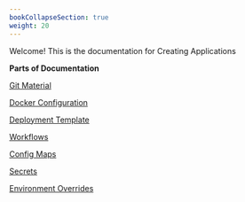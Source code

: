 ```yaml
---
bookCollapseSection: true
weight: 20
---
```




Welcome! This is the documentation for Creating Applications

**Parts of Documentation** 

[Git Material](https://devtron.gitlab.io/tutorials-dev/docs/example/reference/creating-application/3rd-level/git-material/)



[Docker Configuration](https://devtron.gitlab.io/tutorials-dev/docs/example/reference/creating-application/3rd-level/docker-config/) 



[Deployment Template](https://devtron.gitlab.io/tutorials-dev/docs/example/reference/creating-application/3rd-level/deploytemp/) 



[Workflows](https://devtron.gitlab.io/tutorials-dev/docs/example/reference/creating-application/workflows/) 



[Config Maps](https://devtron.gitlab.io/tutorials-dev/docs/example/reference/creating-application/config-maps/) 



[Secrets](https://devtron.gitlab.io/tutorials-dev/docs/example/reference/creating-application/secrets/) 



[Environment Overrides](https://devtron.gitlab.io/tutorials-dev/docs/example/reference/creating-application/environment-overrides/) 
